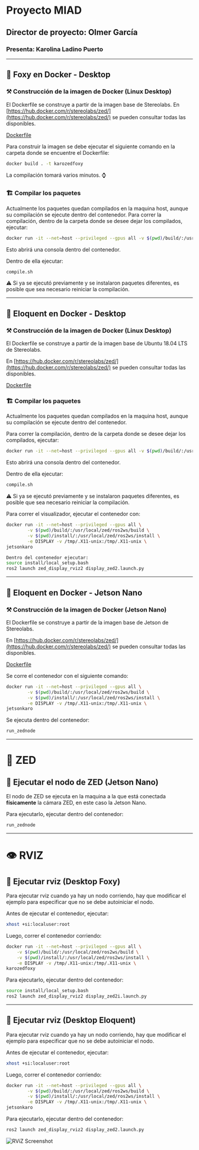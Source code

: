 # Proyecto MIAD
## Director de proyecto: Olmer García
### Presenta: Karolina Ladino Puerto

------
## 🦊 Foxy en Docker - Desktop

### ⚒️ Construcción de la imagen de Docker (Linux Desktop)

El Dockerfile se construye a partir de la imagen base de Stereolabs. 
En [https://hub.docker.com/r/stereolabs/zed/](https://hub.docker.com/r/stereolabs/zed/) se pueden consultar todas las disponibles.

[Dockerfile]()

Para construir la imagen se debe ejecutar el siguiente comando en la carpeta donde se encuentre el Dockerfile:

```bash
docker build . -t karozedfoxy
```

La compilación tomará varios minutos. ⌚

### 🏗️ Compilar los paquetes

Actualmente los paquetes quedan compilados en la maquina host, aunque su compilación se ejecute dentro del contenedor.
Para correr la compilación, dentro de la carpeta donde se desee dejar los compilados, ejecutar:

```bash
docker run -it --net=host --privileged --gpus all -v $(pwd)/build/:/usr/local/zed/ros2ws/build -v $(pwd)/install/:/usr/local/zed/ros2ws/install karozedfoxy
```

Esto abrirá una consola dentro del contenedor.

Dentro de ella ejecutar:
```bash
compile.sh
```
⚠️ Si ya se ejecutó previamente y se instalaron paquetes diferentes, es posible que sea necesario reiniciar la compilación.

---------------------
## 🐢 Eloquent en Docker - Desktop

### ⚒️ Construcción de la imagen de Docker (Linux Desktop)

El Dockerfile se construye a partir de la imagen base de Ubuntu 18.04 LTS de Stereolabs. 

En [https://hub.docker.com/r/stereolabs/zed/](https://hub.docker.com/r/stereolabs/zed/) se pueden consultar todas las disponibles.

[Dockerfile]()

### 🏗️ Compilar los paquetes

Actualmente los paquetes quedan compilados en la maquina host, aunque su compilación se ejecute dentro del contenedor.

Para correr la compilación, dentro de la carpeta donde se desee dejar los compilados, ejecutar:
```bash
docker run -it --net=host --privileged --gpus all -v $(pwd)/build/:/usr/local/zed/ros2ws/build -v $(pwd)/install/:/usr/local/zed/ros2ws/install karozedfoxy
```

Esto abrirá una consola dentro del contenedor.

Dentro de ella ejecutar:
```bash
compile.sh
```

⚠️ Si ya se ejecutó previamente y se instalaron paquetes diferentes, es posible que sea necesario reiniciar la compilación.

Para correr el visualizador, ejecutar el contenedor con:
```bash
docker run -it --net=host --privileged --gpus all \
        -v $(pwd)/build/:/usr/local/zed/ros2ws/build \
        -v $(pwd)/install/:/usr/local/zed/ros2ws/install \
        -e DISPLAY -v /tmp/.X11-unix:/tmp/.X11-unix \
jetsonkaro
```
```bash
Dentro del contenedor ejecutar:
source install/local_setup.bash
ros2 launch zed_display_rviz2 display_zed2.launch.py
```
-------------

## 🐢 Eloquent en Docker - Jetson Nano

### ⚒️ Construcción de la imagen de Docker (Jetson Nano)

El Dockerfile se construye a partir de la imagen base de Jetson de Stereolabs. 

En [https://hub.docker.com/r/stereolabs/zed/](https://hub.docker.com/r/stereolabs/zed/) se pueden consultar todas las disponibles.

[Dockerfile]()

Se corre el contenedor con el siguiente comando:

```bash
docker run -it --net=host --privileged --gpus all \
        -v $(pwd)/build/:/usr/local/zed/ros2ws/build \
        -v $(pwd)/install/:/usr/local/zed/ros2ws/install \
        -e DISPLAY -v /tmp/.X11-unix:/tmp/.X11-unix \
jetsonkaro
```

Se ejecuta dentro del contenedor:
```bash
run_zednode
```

----------------

# 🎥 ZED

## 🐢 Ejecutar el nodo de ZED (Jetson Nano)

El nodo de ZED se ejecuta en la maquina a la que está conectada **físicamente** la cámara ZED, en este caso la Jetson Nano.

Para ejecutarlo, ejecutar dentro del contenedor:
```bash
run_zednode
```

---------------

# 👁️ RVIZ

## 🦊 Ejecutar rviz (Desktop Foxy)

Para ejecutar rviz cuando ya hay un nodo corriendo, hay que modificar el ejemplo para especificar que no se debe autoiniciar el nodo.

Antes de ejecutar el contenedor, ejecutar:

```bash
xhost +si:localuser:root
```

Luego, correr el contenedor corriendo:

```bash
docker run -it --net=host --privileged --gpus all \
	-v $(pwd)/build/:/usr/local/zed/ros2ws/build \
	-v $(pwd)/install/:/usr/local/zed/ros2ws/install \
	-e DISPLAY -v /tmp/.X11-unix:/tmp/.X11-unix \
karozedfoxy
```

Para ejecutarlo, ejecutar dentro del contenedor:

```bash
source install/local_setup.bash
ros2 launch zed_display_rviz2 display_zed2i.launch.py
```

-------------

## 🐢 Ejecutar rviz (Desktop Eloquent)

Para ejecutar rviz cuando ya hay un nodo corriendo, hay que modificar el ejemplo para especificar que no se debe autoiniciar el nodo.

Antes de ejecutar el contenedor, ejecutar:

```bash
xhost +si:localuser:root
```

Luego, correr el contenedor corriendo:

```bash
docker run -it --net=host --privileged --gpus all \
        -v $(pwd)/build/:/usr/local/zed/ros2ws/build \
        -v $(pwd)/install/:/usr/local/zed/ros2ws/install \
        -e DISPLAY -v /tmp/.X11-unix:/tmp/.X11-unix \
jetsonkaro
```

Para ejecutarlo, ejecutar dentro del contenedor:
```bash
ros2 launch zed_display_rviz2 display_zed2.launch.py
```

![RViZ Screenshot](https://s3-us-west-2.amazonaws.com/secure.notion-static.com/10bf0473-9615-4e18-8b26-be20e005b318/Untitled.png)
